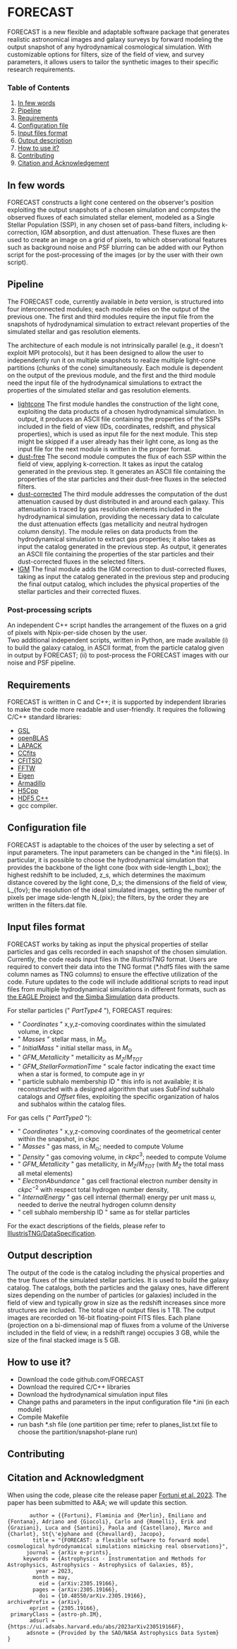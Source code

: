 # FORECAST
FORECAST is a new flexible and adaptable software package that generates realistic astronomical images and galaxy surveys by forward modeling the output snapshot of any hydrodynamical cosmological simulation.
With customizable options for filters, size of the field of view, and survey parameters, it allows users to tailor the synthetic images to their specific research requirements.

### Table of Contents
1. [In few words](#in-few-words)
2. [Pipeline](#pipeline)
3. [Requirements](#requirements)
4. [Configuration file](#configuration-file)
5. [Input files format](#input-files-format)
6. [Output description](#output-description)
7. [How to use it?](#how-to-use-it)
8. [Contributing](#contributing)
9. [Citation and Acknowledgement](#citation-and-acknowledgment)


    
## In few words
FORECAST constructs a light cone centered on the observer's position exploiting the output snapshots of a chosen simulation and computes the observed fluxes of each simulated stellar element, modeled as a Single Stellar Population (SSP), in any chosen set of pass-band filters, including k-correction, IGM absorption, and dust attenuation. These fluxes are then used to create an image on a grid of pixels, to which observational features such as background noise and PSF blurring can be added with our Python script for the post-processing of the images (or by the user with their own script).


## Pipeline
The FORECAST code, currently available in *beta* version, is structured into four interconnected modules; each module relies on the output of the previous one. The first and third modules require the input file from the snapshots of hydrodynamical simulation to extract relevant properties of the simulated stellar and gas resolution elements.

The architecture of each module is not intrinsically parallel (e.g., it doesn't exploit MPI protocols), but it has been designed to allow the user to independently run it on multiple snapshots to realize multiple light-cone partitions (chunks of the cone) simultaneously.
Each module is dependent on the output of the previous module, and the first and the third module need the input file of the hydrodynamical simulations to extract the properties of the simulated stellar and gas resolution elements.
* [lightcone](lc) The first module handles the construction of the light cone, exploiting the data products of a chosen hydrodynamical simulation. In output, it produces an ASCII file containing the properties of the SSPs included in the field of view (IDs, coordinates, redshift, and physical properties), which is used as input file for the next module. This step might be skipped if a user already has their light cone, as long as the input file for the next module is written in the proper format. 
* [dust-free](df) The second module computes the flux of each SSP within the field of view, applying k-correction. It takes as input the catalog generated in the previous step. It generates an ASCII file containing the properties of the star particles and their dust-free fluxes in the selected filters.
* [dust-corrected](dc) The third module addresses the computation of the dust attenuation caused by dust distributed in and around each galaxy. This attenuation is traced by gas resolution elements included in the hydrodynamical simulation, providing the necessary data to calculate the dust attenuation effects (gas metallicity and neutral hydrogen column density). The module relies on data products from the hydrodynamical simulation to extract gas properties; it also takes as input the catalog generated in the previous step. As output, it generates an ASCII file containing the properties of the star particles and their dust-corrected fluxes in the selected filters.
* [IGM](igm) The final module adds the IGM correction to dust-corrected fluxes, taking as input the catalog generated in the previous step and producing the final output catalog, which includes the physical properties of the stellar particles and their corrected fluxes.
### Post-processing scripts
An independent C++ script handles the arrangement of the fluxes on a grid of pixels with Npix-per-side chosen by the user.   
Two additional independent scripts, written in Python, are made available (i) to build the galaxy catalog, in ASCII format, from the particle catalog given in output by FORECAST; (ii) to post-process the FORECAST images with our noise and PSF pipeline.

## Requirements
FORECAST is written in C and C++; it is supported by independent libraries to make the code more readable and user-friendly. 
It requires the following C/C++ standard libraries: 
* [GSL](https://www.gnu.org/software/gsl/)
* [openBLAS](https://www.openblas.net/)
* [LAPACK](http://www.netlib.org/lapack/)
* [CCfits](https://heasarc.gsfc.nasa.gov/fitsio/CCfits/)
* [CFITSIO](https://heasarc.gsfc.nasa.gov/fitsio/)
* [FFTW](https://www.fftw.org/)
* [Eigen](https://eigen.tuxfamily.org/)
* [Armadillo](http://arma.sourceforge.net/)
* [H5Cpp](http://h5cpp.org/)
* [HDF5 C++](https://www.hdfgroup.org/)
* gcc compiler.      

## Configuration file
FORECAST is adaptable to the choices of the user by selecting a set of input parameters. 
The input parameters can be changed in the *.ini file(s).
In particular, it is possible to choose the hydrodynamical simulation that provides the backbone of the light cone (box with side-length L_box); the highest redshift to be included, z_s, which determines the maximum distance covered by the light cone, D_s; the dimensions of the field of view, L_{fov}; the resolution of the ideal simulated images, setting the number of pixels per image side-length N_{pix}; the filters, by the order they are written in the filters.dat file.


## Input files format
FORECAST works by taking as input the physical properties of stellar particles and gas cells recorded in each snapshot of the chosen simulation. Currently, the code reads input files in the _IllustrisTNG_ format. Users are required to convert their data into the TNG format (*.hdf5 files with the same column names as TNG columns) to ensure the effective utilization of the code. Future updates to the code will include additional scripts to read input files from multiple hydrodynamical simulations in different formats, such as [the EAGLE Project](https://ui.adsabs.harvard.edu/abs/2015MNRAS.446..521S/abstract) and [the Simba Simulation](https://ui.adsabs.harvard.edu/abs/2019MNRAS.486.2827D/abstract) data products. 

For stellar particles (" _PartType4_ "), FORECAST requires:
- " _Coordinates_ " x,y,z-comoving coordinates within the simulated volume, in ckpc
- " _Masses_ " stellar mass, in $M_{\odot}$
- " _InitialMass_ " initial stellar mass, in $M_{\odot}$
- " _GFM_Metallicity_ " metallicity as $M_{Z}/M_{TOT}$
- " _GFM_StellarFormationTime_ " scale factor indicating the exact time when a star is formed, to compute age in yr
- " particle subhalo membership ID " this info is not available; it is reconstructed with a designed algorithm that uses _SubFind_ subhalo catalogs and _Offset_ files, exploiting the specific organization of halos and subhalos within the catalog files.

For gas cells (" _PartType0_ "):
- " _Coordinates_ " x,y,z-comoving coordinates of the geometrical center within the snapshot, in ckpc
- " _Masses_ " gas mass, in $M_{\odot}$; needed to compute Volume
- " _Density_ " gas comoving volume, in $ckpc^{3}$; needed to compute Volume
- " _GFM_Metallicity_ " gas metallicity, in $M_{Z}/M_{TOT}$ (with $M_Z$ the total mass all metal elements)
- " _ElectronAbundance_ " gas cell fractional electron number density in $ckpc^{-2}$ with respect total hydrogen number density, 
- " _InternalEnergy_ " gas cell internal (thermal) energy per unit mass $u$, needed to derive the neutral hydrogen column density
- " cell subhalo membership ID " same as for stellar particles

For the exact descriptions of the fields, please refer to [IllustrisTNG/DataSpecification](https://www.tng-project.org/data/docs/specifications/#parttype0).

## Output description
The output of the code is the catalog including the physical properties and the true fluxes of the simulated stellar particles. It is used to build the galaxy catalog.
    The catalogs, both the particles and the galaxy ones, have different sizes depending on the number of particles (or galaxies) included in the field of view and typically grow in size as the redshift increases since more structures are included. The total size of output files is 1 TB.
    The output images are recorded on 16-bit floating-point FITS files. Each plane (projection on a bi-dimensional map of fluxes from a volume of the Universe included in the field of view, in a redshift range) occupies 3 GB, while the size of the final stacked image is 5 GB.
    
## How to use it?
- Download the code github.com/FORECAST
- Download the required C/C++ libraries
- Download the hydrodynamical simulation input files
- Change paths and parameters in the input configuration file \*.ini (in each module)
- Compile Makefile
- run bash \*.sh file (one partition per time; refer to planes_list.txt file to choose the partition/snapshot-plane run) 

## Contributing

## Citation and Acknowledgment

When using the code, please cite the release paper [Fortuni et al. 2023](https://ui.adsabs.harvard.edu/abs/2023arXiv230519166F/abstract). The paper has been submitted to A&A; we will update this section.

```@ARTICLE{2023arXiv230519166F,
       author = {{Fortuni}, Flaminia and {Merlin}, Emiliano and {Fontana}, Adriano and {Giocoli}, Carlo and {Romelli}, Erik and {Graziani}, Luca and {Santini}, Paola and {Castellano}, Marco and {Charlot}, St{\'e}phane and {Chevallard}, Jacopo},
        title = "{FORECAST: a flexible software to forward model cosmological hydrodynamical simulations mimicking real observations}",
      journal = {arXiv e-prints},
     keywords = {Astrophysics - Instrumentation and Methods for Astrophysics, Astrophysics - Astrophysics of Galaxies, 85},
         year = 2023,
        month = may,
          eid = {arXiv:2305.19166},
        pages = {arXiv:2305.19166},
          doi = {10.48550/arXiv.2305.19166},
archivePrefix = {arXiv},
       eprint = {2305.19166},
 primaryClass = {astro-ph.IM},
       adsurl = {https://ui.adsabs.harvard.edu/abs/2023arXiv230519166F},
      adsnote = {Provided by the SAO/NASA Astrophysics Data System}
}

